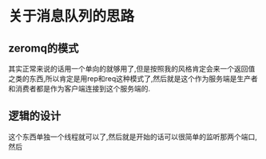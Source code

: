 # 关于消息队列的思路

## zeromq的模式
其实正常来说的话用一个单向的就够用了,但是按照我的风格肯定会来一个返回值之类的东西,所以肯定是用rep和req这种模式了,然后就是这个作为服务端是生产者和消费者都是作为客户端连接到这个服务端的.

## 逻辑的设计
这个东西单独一个线程就可以了,然后就是开始的话可以很简单的监听那两个端口,然后